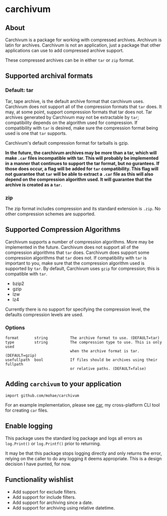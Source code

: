 carchivum
=========
## About

Carchivum is a package for working with compressed archives. Archivum is latin for archives. Carchivum is not an application, just a package that other applications can use to add compressed archive support.

These compressed archives can be in either `tar` or `zip` format.

## Supported archival formats
### Default: tar
Tar, tape archive, is the default archive format that carchivum uses. Carchivum does not support all of the compression formats that `tar` does. It may, at some point, support compression formats that tar does not.  Tar archives generated by Carchivum may not be extractable by `tar`; compatibility depends on the algorithm used for compression.  If compatibility with `tar` is desired, make sure the compression format being used is one that `tar` supports.

Carchivum's default compression format for tarballs is gzip.

__In the future, the carchivum archives may be more than a tar, which will make `.car` files incompatible with tar. This will probably be implemented in a manner that continues to support the tar format, but no gurantees. If those does occur, a flag will be added for `tar` compatibility. This flag will not guarantee that `tar` will be able to extract a `.car` file as this will also depend on the compression algorithm used. It will guarantee that the archive is created as a `tar`.__

### zip
The zip format includes compression and its standard extension is `.zip`. No other compression schemes are supported. 

## Supported Compression Algorithms
Carchivum supports a number of compression algorithms. More may be implemented in the future. Carchivum does not support all of the compression algorithms that `tar` does. Carchivum does support some compression algorithms that `tar` does not. If compatibility with `tar` is important to you, make sure that the compression algorithm used is supported by `tar`. By default, Carchivum uses `gzip` for compression; this is compatible with `tar`.

* bzip2
* gzip
* lzw
* lz4

Currently there is no support for specifying the compression level, the defaults compression levels are used.

### Options

```
format       string          The archive format to use. (DEFAULT=tar)
type         string          The compression type to use. This is only used
                             when the archive format is tar. (DEFAULT=gzip)
usefullpath  bool            If files should be archives using their fullpath
                             or relative paths. (DEFAULT=false)
```

## Adding `carchivum` to your application

    import github.com/mohae/carchivum

For an example implementation, please see [car](https://github.com/mohae/car), my cross-platform CLI tool for creating `car` files.

## Enable logging
This package uses the standard log package and logs all errors as `log.Print()` or `log.Printf()` prior to returning.

It may be that this package stops logging directly and only returns the error, relying on the caller to do any logging it deems appropriate. This is a design decision I have punted, for now.

## Functionality wishlist

* Add support for exclude filters.
* Add support for include filters.
* Add support for archiving since a date.
* Add support for archiving using relative datetime.
